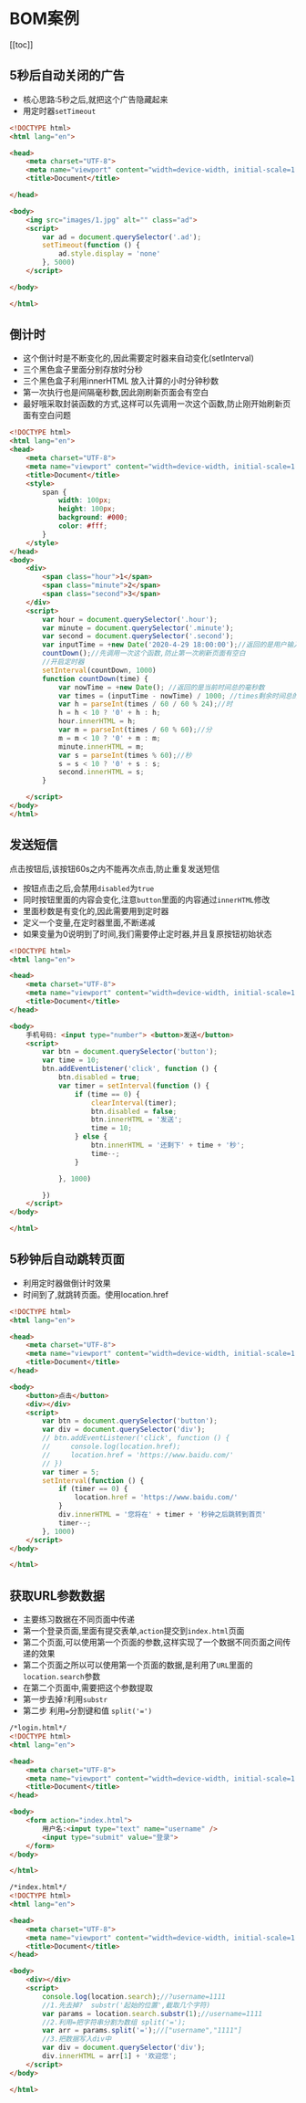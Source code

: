 # BOM案例

[[toc]]

## 5秒后自动关闭的广告

- 核心思路:5秒之后,就把这个广告隐藏起来
- 用定时器`setTimeout`

```html
<!DOCTYPE html>
<html lang="en">

<head>
    <meta charset="UTF-8">
    <meta name="viewport" content="width=device-width, initial-scale=1.0">
    <title>Document</title>

</head>

<body>
    <img src="images/1.jpg" alt="" class="ad">
    <script>
        var ad = document.querySelector('.ad');
        setTimeout(function () {
            ad.style.display = 'none'
        }, 5000)
    </script>

</body>

</html>
```

## 倒计时

- 这个倒计时是不断变化的,因此需要定时器来自动变化(setInterval)
- 三个黑色盒子里面分别存放时分秒
- 三个黑色盒子利用innerHTML 放入计算的小时分钟秒数
- 第一次执行也是间隔毫秒数,因此刚刷新页面会有空白
- 最好哦采取封装函数的方式,这样可以先调用一次这个函数,防止刚开始刷新页面有空白问题

```html
<!DOCTYPE html>
<html lang="en">
<head>
    <meta charset="UTF-8">
    <meta name="viewport" content="width=device-width, initial-scale=1.0">
    <title>Document</title>
    <style>
        span {
            width: 100px;
            height: 100px;
            background: #000;
            color: #fff;
        }
    </style>
</head>
<body>
    <div>
        <span class="hour">1</span>
        <span class="minute">2</span>
        <span class="second">3</span>
    </div>
    <script>
        var hour = document.querySelector('.hour');
        var minute = document.querySelector('.minute');
        var second = document.querySelector('.second');
        var inputTime = +new Date('2020-4-29 18:00:00');//返回的是用户输入时间总的毫秒数
        countDown();//先调用一次这个函数,防止第一次刷新页面有空白
        //开启定时器
        setInterval(countDown, 1000)
        function countDown(time) {
            var nowTime = +new Date(); //返回的是当前时间总的毫秒数
            var times = (inputTime - nowTime) / 1000; //times剩余时间总的秒数
            var h = parseInt(times / 60 / 60 % 24);//时
            h = h < 10 ? '0' + h : h;
            hour.innerHTML = h;
            var m = parseInt(times / 60 % 60);//分
            m = m < 10 ? '0' + m : m;
            minute.innerHTML = m;
            var s = parseInt(times % 60);//秒
            s = s < 10 ? '0' + s : s;
            second.innerHTML = s;
        }

    </script>
</body>
</html>
```

## 发送短信

点击按钮后,该按钮60s之内不能再次点击,防止重复发送短信

- 按钮点击之后,会禁用`disabled`为`true`
- 同时按钮里面的内容会变化,注意`button`里面的内容通过`innerHTML`修改
- 里面秒数是有变化的,因此需要用到定时器
- 定义一个变量,在定时器里面,不断递减
- 如果变量为0说明到了时间,我们需要停止定时器,并且复原按钮初始状态

```html
<!DOCTYPE html>
<html lang="en">

<head>
    <meta charset="UTF-8">
    <meta name="viewport" content="width=device-width, initial-scale=1.0">
    <title>Document</title>
</head>

<body>
    手机号码: <input type="number"> <button>发送</button>
    <script>
        var btn = document.querySelector('button');
        var time = 10;
        btn.addEventListener('click', function () {
            btn.disabled = true;
            var timer = setInterval(function () {
                if (time == 0) {
                    clearInterval(timer);
                    btn.disabled = false;
                    btn.innerHTML = '发送';
                    time = 10;
                } else {
                    btn.innerHTML = '还剩下' + time + '秒';
                    time--;
                }

            }, 1000)

        })
    </script>
</body>

</html>
```


## 5秒钟后自动跳转页面

- 利用定时器做倒计时效果
- 时间到了,就跳转页面。使用location.href

```html
<!DOCTYPE html>
<html lang="en">

<head>
    <meta charset="UTF-8">
    <meta name="viewport" content="width=device-width, initial-scale=1.0">
    <title>Document</title>
</head>

<body>
    <button>点击</button>
    <div></div>
    <script>
        var btn = document.querySelector('button');
        var div = document.querySelector('div');
        // btn.addEventListener('click', function () {
        //     console.log(location.href);
        //     location.href = 'https://www.baidu.com/'
        // })
        var timer = 5;
        setInterval(function () {
            if (timer == 0) {
                location.href = 'https://www.baidu.com/'
            }
            div.innerHTML = '您将在' + timer + '秒钟之后跳转到首页'
            timer--;
        }, 1000)
    </script>
</body>

</html>
```



## 获取URL参数数据

- 主要练习数据在不同页面中传递
- 第一个登录页面,里面有提交表单,`action`提交到`index.html`页面
- 第二个页面,可以使用第一个页面的参数,这样实现了一个数据不同页面之间传递的效果
- 第二个页面之所以可以使用第一个页面的数据,是利用了`URL`里面的`location.search`参数
- 在第二个页面中,需要把这个参数提取
- 第一步去掉`?`利用`substr`
- 第二步 利用`=`分割键和值 `split('=')`

```html
/*login.html*/
<!DOCTYPE html>
<html lang="en">

<head>
    <meta charset="UTF-8">
    <meta name="viewport" content="width=device-width, initial-scale=1.0">
    <title>Document</title>
</head>

<body>
    <form action="index.html">
        用户名:<input type="text" name="username" />
        <input type="submit" value="登录">
    </form>
</body>

</html>
```

```html
/*index.html*/
<!DOCTYPE html>
<html lang="en">

<head>
    <meta charset="UTF-8">
    <meta name="viewport" content="width=device-width, initial-scale=1.0">
    <title>Document</title>
</head>

<body>
    <div></div>
    <script>
        console.log(location.search);//?username=1111
        //1.先去掉?  substr('起始的位置',截取几个字符)
        var params = location.search.substr(1);//username=1111
        //2.利用=把字符串分割为数组 split('=');
        var arr = params.split('=');//["username","1111"]
        //3.把数据写入div中
        var div = document.querySelector('div');
        div.innerHTML = arr[1] + '欢迎您';
    </script>
</body>

</html>
```






